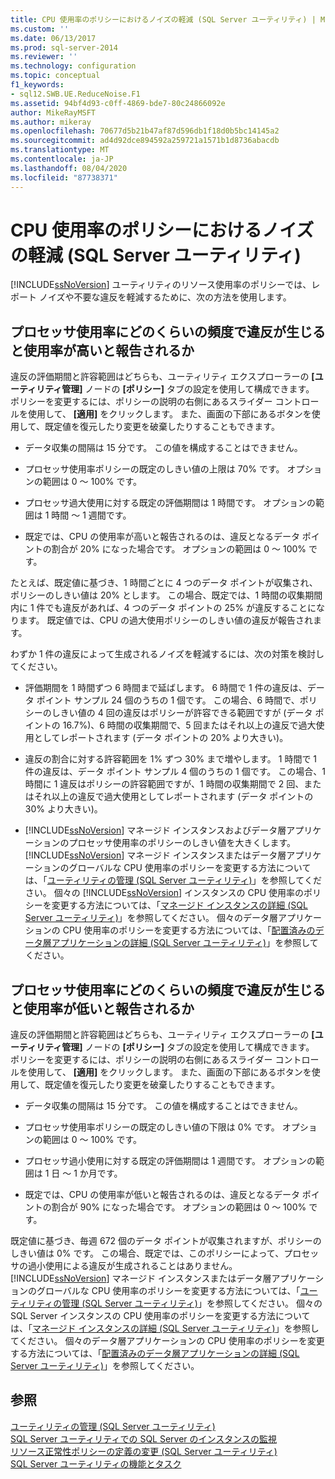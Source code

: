 ```yaml
---
title: CPU 使用率のポリシーにおけるノイズの軽減 (SQL Server ユーティリティ) | Microsoft Docs
ms.custom: ''
ms.date: 06/13/2017
ms.prod: sql-server-2014
ms.reviewer: ''
ms.technology: configuration
ms.topic: conceptual
f1_keywords:
- sql12.SWB.UE.ReduceNoise.F1
ms.assetid: 94bf4d93-c0ff-4869-bde7-80c24866092e
author: MikeRayMSFT
ms.author: mikeray
ms.openlocfilehash: 70677d5b21b47af87d596db1f18d0b5bc14145a2
ms.sourcegitcommit: ad4d92dce894592a259721a1571b1d8736abacdb
ms.translationtype: MT
ms.contentlocale: ja-JP
ms.lasthandoff: 08/04/2020
ms.locfileid: "87738371"
---
```

# <a name="reduce-noise-in-cpu-utilization-policies-sql-server-utility"></a>CPU 使用率のポリシーにおけるノイズの軽減 (SQL Server ユーティリティ)
  [!INCLUDE[ssNoVersion](../../includes/ssnoversion-md.md)] ユーティリティのリソース使用率のポリシーでは、レポート ノイズや不要な違反を軽減するために、次の方法を使用します。  
  
## <a name="how-frequently-should-processor-utilization-be-in-violation-before-it-is-reported-as-overutilized"></a>プロセッサ使用率にどのくらいの頻度で違反が生じると使用率が高いと報告されるか  
 違反の評価期間と許容範囲はどちらも、ユーティリティ エクスプローラーの **[ユーティリティ管理]** ノードの **[ポリシー]** タブの設定を使用して構成できます。 ポリシーを変更するには、ポリシーの説明の右側にあるスライダー コントロールを使用して、 **[適用]** をクリックします。 また、画面の下部にあるボタンを使用して、既定値を復元したり変更を破棄したりすることもできます。  
  
-   データ収集の間隔は 15 分です。 この値を構成することはできません。  
  
-   プロセッサ使用率ポリシーの既定のしきい値の上限は 70% です。 オプションの範囲は 0 ～ 100% です。  
  
-   プロセッサ過大使用に対する既定の評価期間は 1 時間です。 オプションの範囲は 1 時間 ～ 1 週間です。  
  
-   既定では、CPU の使用率が高いと報告されるのは、違反となるデータ ポイントの割合が 20% になった場合です。 オプションの範囲は 0 ～ 100% です。  
  
 たとえば、既定値に基づき、1 時間ごとに 4 つのデータ ポイントが収集され、ポリシーのしきい値は 20% とします。 この場合、既定では、1 時間の収集期間内に 1 件でも違反があれば、4 つのデータ ポイントの 25% が違反することになります。 既定値では、CPU の過大使用ポリシーのしきい値の違反が報告されます。  
  
 わずか 1 件の違反によって生成されるノイズを軽減するには、次の対策を検討してください。  
  
-   評価期間を 1 時間ずつ 6 時間まで延ばします。 6 時間で 1 件の違反は、データ ポイント サンプル 24 個のうちの 1 個です。 この場合、6 時間で、ポリシーのしきい値の 4 回の違反はポリシーが許容できる範囲ですが (データ ポイントの 16.7%)、6 時間の収集期間で、5 回またはそれ以上の違反で過大使用としてレポートされます (データ ポイントの 20% より大きい)。  
  
-   違反の割合に対する許容範囲を 1% ずつ 30% まで増やします。 1 時間で 1 件の違反は、データ ポイント サンプル 4 個のうちの 1 個です。 この場合、1 時間に 1 違反はポリシーの許容範囲ですが、1 時間の収集期間で 2 回、またはそれ以上の違反で過大使用としてレポートされます (データ ポイントの 30% より大きい)。  
  
-   [!INCLUDE[ssNoVersion](../../includes/ssnoversion-md.md)] マネージド インスタンスおよびデータ層アプリケーションのプロセッサ使用率のポリシーのしきい値を大きくします。 [!INCLUDE[ssNoVersion](../../includes/ssnoversion-md.md)] マネージド インスタンスまたはデータ層アプリケーションのグローバルな CPU 使用率のポリシーを変更する方法については、「[ユーティリティの管理 &#40;SQL Server ユーティリティ&#41;](../../database-engine/utility-administration-sql-server-utility.md)」を参照してください。 個々の [!INCLUDE[ssNoVersion](../../includes/ssnoversion-md.md)] インスタンスの CPU 使用率のポリシーを変更する方法については、「[マネージド インスタンスの詳細 &#40;SQL Server ユーティリティ&#41;](../../database-engine/managed-instance-details-sql-server-utility.md)」を参照してください。 個々のデータ層アプリケーションの CPU 使用率のポリシーを変更する方法については、「[配置済みのデータ層アプリケーションの詳細 &#40;SQL Server ユーティリティ&#41;](../../database-engine/deployed-data-tier-application-details-sql-server-utility.md)」を参照してください。  
  
## <a name="how-frequently-should-processor-utilization-be-in-violation-before-it-is-reported-as-underutilized"></a>プロセッサ使用率にどのくらいの頻度で違反が生じると使用率が低いと報告されるか  
 違反の評価期間と許容範囲はどちらも、ユーティリティ エクスプローラーの **[ユーティリティ管理]** ノードの **[ポリシー]** タブの設定を使用して構成できます。 ポリシーを変更するには、ポリシーの説明の右側にあるスライダー コントロールを使用して、 **[適用]** をクリックします。 また、画面の下部にあるボタンを使用して、既定値を復元したり変更を破棄したりすることもできます。  
  
-   データ収集の間隔は 15 分です。 この値を構成することはできません。  
  
-   プロセッサ使用率ポリシーの既定のしきい値の下限は 0% です。 オプションの範囲は 0 ～ 100% です。  
  
-   プロセッサ過小使用に対する既定の評価期間は 1 週間です。 オプションの範囲は 1 日 ～ 1 か月です。  
  
-   既定では、CPU の使用率が低いと報告されるのは、違反となるデータ ポイントの割合が 90% になった場合です。 オプションの範囲は 0 ～ 100% です。  
  
 既定値に基づき、毎週 672 個のデータ ポイントが収集されますが、ポリシーのしきい値は 0% です。 この場合、既定では、このポリシーによって、プロセッサの過小使用による違反が生成されることはありません。 [!INCLUDE[ssNoVersion](../../includes/ssnoversion-md.md)] マネージド インスタンスまたはデータ層アプリケーションのグローバルな CPU 使用率のポリシーを変更する方法については、「[ユーティリティの管理 &#40;SQL Server ユーティリティ&#41;](../../database-engine/utility-administration-sql-server-utility.md)」を参照してください。 個々の SQL Server インスタンスの CPU 使用率のポリシーを変更する方法については、「[マネージド インスタンスの詳細 &#40;SQL Server ユーティリティ&#41;](../../database-engine/managed-instance-details-sql-server-utility.md)」を参照してください。 個々のデータ層アプリケーションの CPU 使用率のポリシーを変更する方法については、「[配置済みのデータ層アプリケーションの詳細 &#40;SQL Server ユーティリティ&#41;](../../database-engine/deployed-data-tier-application-details-sql-server-utility.md)」を参照してください。  
  
## <a name="see-also"></a>参照  
 [ユーティリティの管理 &#40;SQL Server ユーティリティ&#41;](../../database-engine/utility-administration-sql-server-utility.md)   
 [SQL Server ユーティリティでの SQL Server のインスタンスの監視](monitor-instances-of-sql-server-in-the-sql-server-utility.md)   
 [リソース正常性ポリシーの定義の変更 &#40;SQL Server ユーティリティ&#41;](modify-a-resource-health-policy-definition-sql-server-utility.md)   
 [SQL Server ユーティリティの機能とタスク](sql-server-utility-features-and-tasks.md)  
  
  
